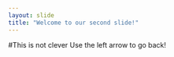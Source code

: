 ```yaml
---
layout: slide
title: "Welcome to our second slide!"
---
```

#This is not clever
Use the left arrow to go back!
